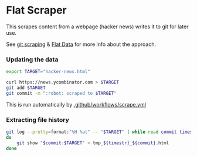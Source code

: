 # Flat Scraper

This scrapes content from a webpage (hacker news) writes it to git for later use.

See [git scraping](https://simonwillison.net/2020/Oct/9/git-scraping/) & [Flat Data](https://githubnext.com/projects/flat-data) for more info about the approach.

### Updating the data

```bash
export TARGET="hacker-news.html"

curl https://news.ycombinator.com > $TARGET
git add $TARGET
git commit -m ":robot: scraped to $TARGET"
```

This is run automatically by [.github/workflows/scrape.yml](.github/workflows/scrape.yml)

### Extracting file history

```bash
git log --pretty=format:"%H %at" -- "$TARGET" | while read commit timestr
do
    git show "$commit:$TARGET" > tmp_${timestr}_${commit}.html
done
```
